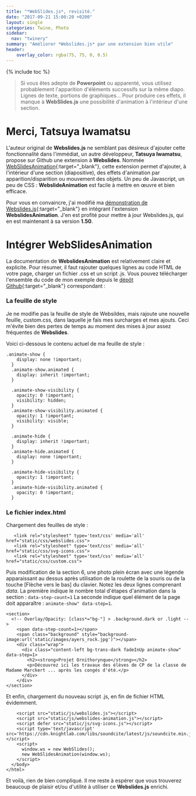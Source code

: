 ```yaml
---
title: "*WebSlides.js*, revisité."
date: "2017-09-21 15:00:20 +0200"
layout: single
categories: Twine, Photo
sidebar:
  nav: "twinery"
summary: "Améliorer *Webslides.js* par une extension bien utile"
header:
    overlay_color: rgba(75, 75, 0, 0.5)
---
```


{% include toc %}
>Si vous êtes adepte de **Powerpoint** ou apparenté, vous utilisez probablement l'apparition d'éléments successifs sur la même diapo. Lignes de texte, portions de graphiques... Pour produire ces effets, il manque à **WebSlides.js** une possibilité d'animation à l'intérieur d'une section.

# Merci, Tatsuya Iwamatsu

L'auteur original de **Webslides.js** ne semblant pas désireux d'ajouter cette fonctionnalité dans l'immédiat, un autre développeur, **Tatsuya Iwamatsu**, propose sur Github une extension à **Webslides**. Nommée [WebSlidesAnimation](https://github.com/iwamatsu0430/WebSlidesAnimation){:target="_blank"}, cette extension permet d'ajouter, à l'intérieur d'une section (diapositive), des effets d'animation par apparition/disparition ou mouvement des objets. Un peu de Javascript, un peu de CSS : **WebslideAnimation** est facile à mettre en œuvre et bien efficace. 

Pour vous en convaincre, j'ai modifié ma [démonstration de Webslides.js](https://www.bac-a-sable.eu/platypus/){:target="_blank"} en intégrant l'extension **WebslidesAnimation**. J'en est profité pour mettre à jour Webslides.js, qui en est maintenant à sa version **1.50**.

# Intégrer WebSlidesAnimation

La documentation de **WebslidesAnimation** est relativement claire et explicite. Pour résumer, il faut rajouter quelques lignes au code HTML de votre page, charger un fichier .css et un script .js. Vous pouvez télécharger l'ensemble du code de mon exemple depuis le [dépôt Github](https://github.com/marathon67/platypus){:target="_blank"} correspondant : 

### La feuille de style
Je ne modifie pas la feuille de style de Websildes, mais rajoute une nouvelle feuille, custom.css, dans laquelle je fais mes surcharges et mes ajouts. Ceci m'évite bien des pertes de temps au moment des mises à jour assez fréquentes de **Webslides**.

Voici ci-dessous le contenu actuel de ma feuille de style :

```
.animate-show {
    display: none !important;
  }
  .animate-show.animated {
    display: inherit !important;
  }
  
  .animate-show-visibility {
    opacity: 0 !important;
    visibility: hidden;
  }
  .animate-show-visibility.animated {
    opacity: 1 !important;
    visibility: visible;
  }
  
  .animate-hide {
    display: inherit !important;
  }
  .animate-hide.animated {
    display: none !important;
  }
  
  .animate-hide-visibility {
    opacity: 1 !important;
  }
  .animate-hide-visibility.animated {
    opacity: 0 !important;
  }
```
### Le fichier index.html

Chargement des feuilles de style :

```
   <link rel="stylesheet" type='text/css' media='all' href="static/css/webslides.css">
   <link rel="stylesheet" type='text/css' media='all' href="static/css/svg-icons.css">
   <link rel="stylesheet" type='text/css' media='all' href="static/css/custom.css">
```

Puis modification de la section 6, une photo plein écran avec une légende apparaissant au dessus après utilisation de la roulette de la souris ou de la touche [Flèche vers le bas] du clavier. 
Notez les deux lignes comprenant *data*. La première indique le nombre total d'étapes d'animation dans la section : `data-step-count=1` La seconde indique quel élément de la page doit apparaître : `animate-show" data-step=1`.

```
<section>
  <!-- Overlay/Opacity: [class*="bg-"] > .background.dark or .light -->
    <span data-step-count=1></span>
    <span class="background" style="background-image:url('static/images/ayers_rock.jpg')"></span>
    <div class="wrap">
      <div class="content-left bg-trans-dark fadeInUp animate-show" data-step=1>
        <h2><strong>Projet Ornithorynque</strong></h2>
        <p>Découvrez ici les travaux des élèves de CP de la classe de Madame Marckert ... après les congés d'été.</p>
      </div>
    </div> 
</section>
```
Et enfin, chargement du nouveau script .js, en fin de fichier HTML évidemment.

```
    <script src="static/js/webslides.js"></script>
    <script src="static/js/webslides-animation.js"></script>
    <script defer src="static/js/svg-icons.js"></script>
    <script type='text/javascript' src='https://cdn.knightlab.com/libs/soundcite/latest/js/soundcite.min.js'></script>
    <script>
      window.ws = new WebSlides();
      new WebSlidesAnimation(window.ws);
    </script>
  </body>
</html>
```


Et voilà, rien de bien compliqué. Il me reste à espérer que vous trouverez beaucoup de plaisir et/ou d'utilité à utiliser ce **Webslides.js** enrichi.